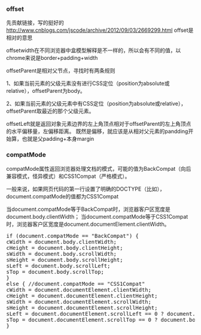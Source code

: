 ### offset
先贡献链接，写的挺好的
http://www.cnblogs.com/jscode/archive/2012/09/03/2669299.html
offset是相对的意思

offsetwidth在不同浏览器中盒模型解释是不一样的，所以会有不同的值，以chrome来说是border+padding+width

offsetParent是相对父节点，寻找时有两条规则

1、如果当前元素的父级元素没有进行CSS定位（position为absolute或relative），offsetParent为body。

2、如果当前元素的父级元素中有CSS定位（position为absolute或relative），offsetParent取最近的那个父级元素。

offsetLeft就是返回对象元素边界的左上角顶点相对于offsetParent的左上角顶点的水平偏移量，左偏移距离。
既然是偏移，就应该是从相对父元素的pandding开始算，也就是父padding+本身margin


### compatMode
compatMode属性返回浏览器处理文档的模式，可能的值为BackCompat（向后兼容模式，怪异模式）和CSS1Compat（严格模式）。

一般来说，如果网页代码的第一行设置了明确的DOCTYPE（比如<!doctype html>），document.compatMode的值都为CSS1Compat

当document.compatMode等于BackCompat时，浏览器客户区宽度是document.body.clientWidth；
当document.compatMode等于CSS1Compat时，浏览器客户区宽度是document.documentElement.clientWidth。

<pre>
if (document.compatMode == "BackCompat") {
cWidth = document.body.clientWidth;
cHeight = document.body.clientHeight;
sWidth = document.body.scrollWidth;
sHeight = document.body.scrollHeight;
sLeft = document.body.scrollLeft;
sTop = document.body.scrollTop;
}
else { //document.compatMode == "CSS1Compat"
cWidth = document.documentElement.clientWidth;
cHeight = document.documentElement.clientHeight;
sWidth = document.documentElement.scrollWidth;
sHeight = document.documentElement.scrollHeight;
sLeft = document.documentElement.scrollLeft == 0 ? document.body.scrollLeft : document.documentElement.scrollLeft;
sTop = document.documentElement.scrollTop == 0 ? document.body.scrollTop : document.documentElement.scrollTop;
}
</pre>